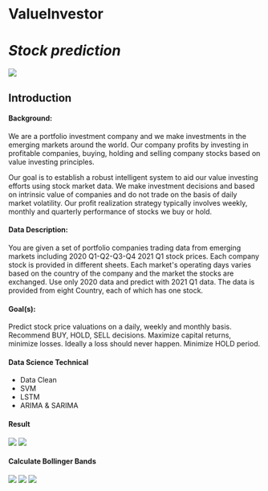 
# ValueInvestor
# *Stock prediction*
![](https://github.com/selene009/ValueInvestor/blob/main/img/Stock.webp)
## Introduction
#### Background:


We are a portfolio investment company and we make investments in the emerging markets around the world. Our company profits by investing in profitable companies, buying, holding and selling company stocks based on value investing principles.


Our goal is to establish a robust intelligent system to aid our value investing efforts using stock market data. We make investment decisions and based on intrinsic value of companies and do not trade on the basis of daily market volatility. Our profit realization strategy typically involves weekly, monthly and quarterly performance of stocks we buy or hold.


#### Data Description:


You are given a set of portfolio companies trading data from emerging markets including 2020 Q1-Q2-Q3-Q4 2021 Q1 stock prices. Each company stock is provided in different sheets. Each market's operating days varies based on the country of the company and the market the stocks are exchanged. Use only 2020 data and predict with 2021 Q1 data.
The data is provided from eight Country, each of which has one stock.
#### Goal(s):


Predict stock price valuations on a daily, weekly and monthly basis. Recommend BUY, HOLD, SELL decisions. Maximize capital returns, minimize losses. Ideally a loss should never happen. Minimize HOLD period.

#### Data Science Technical
* Data Clean
* SVM
* LSTM
* ARIMA & SARIMA
#### Result 
![](https://github.com/selene009/ValueInvestor/blob/main/img/1664339742144.png)
![](https://github.com/selene009/ValueInvestor/blob/main/img/1664339781207.png)
#### Calculate Bollinger Bands
![](https://github.com/selene009/ValueInvestor/blob/main/img/1664339929175.png)
![](https://github.com/selene009/ValueInvestor/blob/main/img/1664339960202.png)
![](https://github.com/selene009/ValueInvestor/blob/main/img/1664340674503.png)
